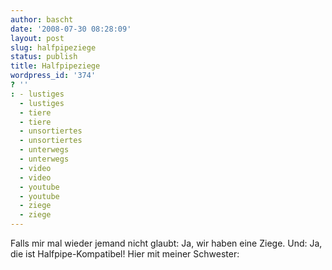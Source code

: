 ```yaml
---
author: bascht
date: '2008-07-30 08:28:09'
layout: post
slug: halfpipeziege
status: publish
title: Halfpipeziege
wordpress_id: '374'
? ''
: - lustiges
  - lustiges
  - tiere
  - tiere
  - unsortiertes
  - unsortiertes
  - unterwegs
  - unterwegs
  - video
  - video
  - youtube
  - youtube
  - ziege
  - ziege
---
```


Falls mir mal wieder jemand nicht glaubt: Ja, wir haben eine Ziege.
Und: Ja, die ist Halfpipe-Kompatibel!
Hier mit meiner Schwester:





